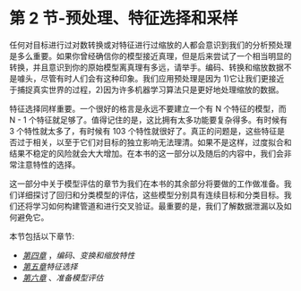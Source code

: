 <title>Section 2 – Preprocessing, Feature Selection, and Sampling</title>

# 第 2 节-预处理、特征选择和采样

任何对目标进行过对数转换或对特征进行过缩放的人都会意识到我们的分析预处理是多么重要。如果你曾经确信你的模型接近真理，但是后来尝试了一个相当明显的转换，并且意识到你的原始模型离真理有多远，请举手。编码、转换和缩放数据不是噱头，尽管有时人们会有这种印象。我们应用预处理是因为 1)它让我们更接近于捕捉真实世界的过程，2)因为许多机器学习算法只是更好地处理缩放的数据。

特征选择同样重要。一个很好的格言是永远不要建立一个有 N 个特征的模型，而 N - 1 个特征就足够了。值得记住的是，这比拥有太多功能要复杂得多。有时候有 3 个特性就太多了，有时候有 103 个特性就很好了。真正的问题是，这些特征是否过于相关，以至于它们对目标的独立影响无法理清。如果不是这样，过度拟合和结果不稳定的风险就会大大增加。在本书的这一部分以及随后的内容中，我们会非常注意特性的选择。

这一部分中关于模型评估的章节为我们在本书的其余部分将要做的工作做准备。我们详细探讨了回归和分类模型的评估，这些模型分别具有连续目标和分类目标。我们还将学习如何构建管道和进行交叉验证。最重要的是，我们了解数据泄漏以及如何避免它。

本节包括以下章节:

*   [*第四章*](B17978_04_ePub.xhtml#_idTextAnchor043) ，*编码、变换和缩放特性*
*   [*第五章*](B17978_05_ePub.xhtml#_idTextAnchor058)*特征选择*
*   [*第六章*](B17978_06_ePub.xhtml#_idTextAnchor078) 、*准备模型评估*